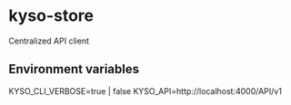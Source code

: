 # kyso-store
Centralized API client

## Environment variables
KYSO_CLI_VERBOSE=true | false
KYSO_API=http://localhost:4000/API/v1
